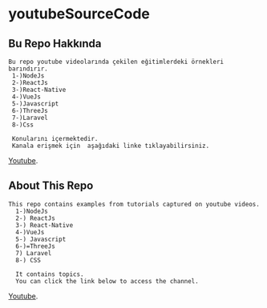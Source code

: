 # youtubeSourceCode

## Bu Repo Hakkında
```
Bu repo youtube videolarında çekilen eğitimlerdeki örnekleri barındırır. 
 1-)NodeJs
 2-)ReactJs
 3-)React-Native
 4-)VueJs
 5-)Javascript
 6-)ThreeJs
 7-)Laravel
 8-)Css
 
 Konularını içermektedir.
 Kanala erişmek için  aşağıdaki linke tıklayabilirsiniz.
```
[Youtube](https://www.youtube.com/channel/UCEsQUEuxqOtzYYSVJIUs22A).

## About This Repo
```
This repo contains examples from tutorials captured on youtube videos.
  1-)NodeJs
  2-) ReactJs
  3-) React-Native
  4-)VueJs
  5-) Javascript
  6-)=ThreeJs
  7) Laravel
  8-) CSS
 
  It contains topics.
  You can click the link below to access the channel.
```
[Youtube](https://www.youtube.com/channel/UCEsQUEuxqOtzYYSVJIUs22A).
